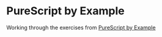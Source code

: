 # PureScript by Example

Working through the exercises from [PureScript by Example](https://leanpub.com/purescript)
